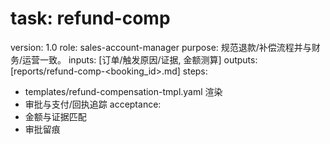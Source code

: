 # task: refund-comp

version: 1.0
role: sales-account-manager
purpose: 规范退款/补偿流程并与财务/运营一致。
inputs: [订单/触发原因/证据, 金额测算]
outputs: [reports/refund-comp-<booking_id>.md]
steps:

- templates/refund-compensation-tmpl.yaml 渲染
- 审批与支付/回执追踪
  acceptance:
- 金额与证据匹配
- 审批留痕
